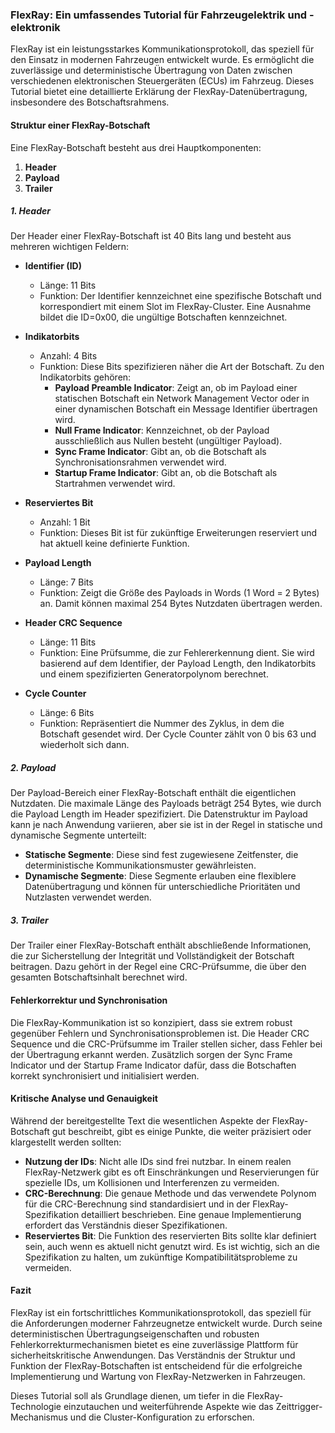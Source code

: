 
### FlexRay: Ein umfassendes Tutorial für Fahrzeugelektrik und -elektronik

FlexRay ist ein leistungsstarkes Kommunikationsprotokoll, das speziell für den Einsatz in modernen Fahrzeugen entwickelt wurde. Es ermöglicht die zuverlässige und deterministische Übertragung von Daten zwischen verschiedenen elektronischen Steuergeräten (ECUs) im Fahrzeug. Dieses Tutorial bietet eine detaillierte Erklärung der FlexRay-Datenübertragung, insbesondere des Botschaftsrahmens.

#### Struktur einer FlexRay-Botschaft

Eine FlexRay-Botschaft besteht aus drei Hauptkomponenten:

1. **Header**
2. **Payload**
3. **Trailer**

##### 1. Header

Der Header einer FlexRay-Botschaft ist 40 Bits lang und besteht aus mehreren wichtigen Feldern:

- **Identifier (ID)**

  - Länge: 11 Bits
  - Funktion: Der Identifier kennzeichnet eine spezifische Botschaft und korrespondiert mit einem Slot im FlexRay-Cluster. Eine Ausnahme bildet die ID=0x00, die ungültige Botschaften kennzeichnet.
- **Indikatorbits**

  - Anzahl: 4 Bits
  - Funktion: Diese Bits spezifizieren näher die Art der Botschaft. Zu den Indikatorbits gehören:
    - **Payload Preamble Indicator**: Zeigt an, ob im Payload einer statischen Botschaft ein Network Management Vector oder in einer dynamischen Botschaft ein Message Identifier übertragen wird.
    - **Null Frame Indicator**: Kennzeichnet, ob der Payload ausschließlich aus Nullen besteht (ungültiger Payload).
    - **Sync Frame Indicator**: Gibt an, ob die Botschaft als Synchronisationsrahmen verwendet wird.
    - **Startup Frame Indicator**: Gibt an, ob die Botschaft als Startrahmen verwendet wird.
- **Reserviertes Bit**

  - Anzahl: 1 Bit
  - Funktion: Dieses Bit ist für zukünftige Erweiterungen reserviert und hat aktuell keine definierte Funktion.
- **Payload Length**

  - Länge: 7 Bits
  - Funktion: Zeigt die Größe des Payloads in Words (1 Word = 2 Bytes) an. Damit können maximal 254 Bytes Nutzdaten übertragen werden.
- **Header CRC Sequence**

  - Länge: 11 Bits
  - Funktion: Eine Prüfsumme, die zur Fehlererkennung dient. Sie wird basierend auf dem Identifier, der Payload Length, den Indikatorbits und einem spezifizierten Generatorpolynom berechnet.
- **Cycle Counter**

  - Länge: 6 Bits
  - Funktion: Repräsentiert die Nummer des Zyklus, in dem die Botschaft gesendet wird. Der Cycle Counter zählt von 0 bis 63 und wiederholt sich dann.

##### 2. Payload

Der Payload-Bereich einer FlexRay-Botschaft enthält die eigentlichen Nutzdaten. Die maximale Länge des Payloads beträgt 254 Bytes, wie durch die Payload Length im Header spezifiziert. Die Datenstruktur im Payload kann je nach Anwendung variieren, aber sie ist in der Regel in statische und dynamische Segmente unterteilt:

- **Statische Segmente**: Diese sind fest zugewiesene Zeitfenster, die deterministische Kommunikationsmuster gewährleisten.
- **Dynamische Segmente**: Diese Segmente erlauben eine flexiblere Datenübertragung und können für unterschiedliche Prioritäten und Nutzlasten verwendet werden.

##### 3. Trailer

Der Trailer einer FlexRay-Botschaft enthält abschließende Informationen, die zur Sicherstellung der Integrität und Vollständigkeit der Botschaft beitragen. Dazu gehört in der Regel eine CRC-Prüfsumme, die über den gesamten Botschaftsinhalt berechnet wird.

#### Fehlerkorrektur und Synchronisation

Die FlexRay-Kommunikation ist so konzipiert, dass sie extrem robust gegenüber Fehlern und Synchronisationsproblemen ist. Die Header CRC Sequence und die CRC-Prüfsumme im Trailer stellen sicher, dass Fehler bei der Übertragung erkannt werden. Zusätzlich sorgen der Sync Frame Indicator und der Startup Frame Indicator dafür, dass die Botschaften korrekt synchronisiert und initialisiert werden.

#### Kritische Analyse und Genauigkeit

Während der bereitgestellte Text die wesentlichen Aspekte der FlexRay-Botschaft gut beschreibt, gibt es einige Punkte, die weiter präzisiert oder klargestellt werden sollten:

- **Nutzung der IDs**: Nicht alle IDs sind frei nutzbar. In einem realen FlexRay-Netzwerk gibt es oft Einschränkungen und Reservierungen für spezielle IDs, um Kollisionen und Interferenzen zu vermeiden.
- **CRC-Berechnung**: Die genaue Methode und das verwendete Polynom für die CRC-Berechnung sind standardisiert und in der FlexRay-Spezifikation detailliert beschrieben. Eine genaue Implementierung erfordert das Verständnis dieser Spezifikationen.
- **Reserviertes Bit**: Die Funktion des reservierten Bits sollte klar definiert sein, auch wenn es aktuell nicht genutzt wird. Es ist wichtig, sich an die Spezifikation zu halten, um zukünftige Kompatibilitätsprobleme zu vermeiden.

#### Fazit

FlexRay ist ein fortschrittliches Kommunikationsprotokoll, das speziell für die Anforderungen moderner Fahrzeugnetze entwickelt wurde. Durch seine deterministischen Übertragungseigenschaften und robusten Fehlerkorrekturmechanismen bietet es eine zuverlässige Plattform für sicherheitskritische Anwendungen. Das Verständnis der Struktur und Funktion der FlexRay-Botschaften ist entscheidend für die erfolgreiche Implementierung und Wartung von FlexRay-Netzwerken in Fahrzeugen.

Dieses Tutorial soll als Grundlage dienen, um tiefer in die FlexRay-Technologie einzutauchen und weiterführende Aspekte wie das Zeittrigger-Mechanismus und die Cluster-Konfiguration zu erforschen.
